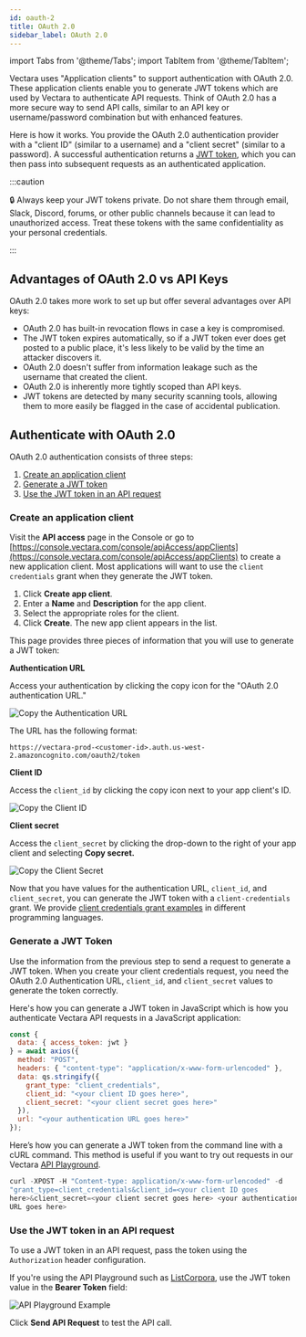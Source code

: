 ```yaml
---
id: oauth-2
title: OAuth 2.0
sidebar_label: OAuth 2.0
---
```


import Tabs from '@theme/Tabs';
import TabItem from '@theme/TabItem';

Vectara uses "Application clients" to support authentication with OAuth 2.0. 
These application clients enable you to generate JWT tokens which are used by 
Vectara to authenticate API requests. Think of OAuth 2.0 has a more secure way 
to send API calls, similar to an API key or username/password combination 
but with enhanced features.

Here is how it works. You provide the OAuth 2.0 authentication provider with a
"client ID" (similar to a username) and a "client secret" (similar to a 
password). A successful authentication returns a [JWT token](https://jwt.io/), which 
you can then pass into subsequent requests as an authenticated application. 

:::caution

:lock: Always keep your JWT tokens private. Do not share them through email, 
Slack, Discord, forums, or other public channels because it can lead to 
unauthorized access. Treat these tokens with the same confidentiality as your 
personal credentials. 

:::

## Advantages of OAuth 2.0 vs API Keys

OAuth 2.0 takes more work to set up but offer several advantages over API keys:

- OAuth 2.0 has built-in revocation flows in case a key is compromised.
- The JWT token expires automatically, so if a JWT token ever does get posted 
  to a public place, it's less likely to be valid by the time an attacker 
  discovers it.
- OAuth 2.0 doesn't suffer from information leakage such as the username 
  that created the client.
- OAuth 2.0 is inherently more tightly scoped than API keys.
- JWT tokens are detected by many security scanning tools, allowing them to 
  more easily be flagged in the case of accidental publication.

## Authenticate with OAuth 2.0

OAuth 2.0 authentication consists of three steps:
1. [Create an application client](/docs/api-reference/auth-apis/oauth-2#create-an-application-client)
2. [Generate a JWT token](/docs/api-reference/auth-apis/oauth-2#generate-a-jwt-token)
3. [Use the JWT token in an API request](/docs/api-reference/auth-apis/oauth-2#use-the-jwt-token-in-an-api-request)

### Create an application client
Visit the **API access** page in the Console or go to [https://console.vectara.com/console/apiAccess/appClients](https://console.vectara.com/console/apiAccess/appClients) to create a new application client. Most applications will want to use the
`client credentials` grant when they generate the JWT token. 

1. Click **Create app client**.
2. Enter a **Name** and **Description** for the app client.
3. Select the appropriate roles for the client.
4. Click **Create**.
   The new app client appears in the list.

This page provides three pieces of information that you will use to generate a 
JWT token:

**Authentication URL**

Access your authentication by clicking the copy icon for the "OAuth 2.0 authentication URL."

![Copy the Authentication URL](/img/copy_authentication_url.png)

The URL has the following format:

`https://vectara-prod-<customer-id>.auth.us-west-2.amazoncognito.com/oauth2/token`

**Client ID**

Access the `client_id` by clicking the copy icon next to your app client's ID.

![Copy the Client ID](/img/copy_client_id.png)

**Client secret**

Access the `client_secret` by clicking the drop-down to the right of your app client and selecting **Copy secret.**

![Copy the Client Secret](/img/copy_client_secret.png)

Now that you have values for the authentication URL, `client_id`, and `client_secret`, 
you can generate the JWT token with a `client-credentials` grant. We provide [client 
credentials grant examples](/docs/getting-started-samples/JWTFetcher.cs) in different programming languages.

### Generate a JWT Token

Use the information from the previous step to send a request to generate a JWT 
token. When you create your client credentials request, you need 
the OAuth 2.0 Authentication URL, `client_id`, and `client_secret` values to
generate the token correctly.

Here's how you can generate a JWT token in JavaScript which is how you 
authenticate Vectara API requests in a JavaScript application:

```js title="JavaScript Example"
const {
  data: { access_token: jwt }
} = await axios({
  method: "POST",
  headers: { "content-type": "application/x-www-form-urlencoded" },
  data: qs.stringify({
    grant_type: "client_credentials",
    client_id: "<your client ID goes here>",
    client_secret: "<your client secret goes here>"
  }),
  url: "<your authentication URL goes here>"
});
```
Here’s how you can generate a JWT token from the command line with a 
cURL command. This method is useful if you want to try out requests in 
our Vectara [API Playground](docs/rest-api/vectara-rest-api).

```js title="cURL Example"
curl -XPOST -H "Content-type: application/x-www-form-urlencoded" -d 
"grant_type=client_credentials&client_id=<your client ID goes 
here>&client_secret=<your client secret goes here> <your authentication 
URL goes here> 
```
### Use the JWT token in an API request

To use a JWT token in an API request, pass the token using the `Authorization` 
header configuration.

If you're using the API Playground such as [ListCorpora](/docs/rest-api/list-corpora), 
use the JWT token value in the **Bearer Token** field:

![API Playground Example](/img/api_playground_listcorpora.png)

Click **Send API Request** to test the API call.

